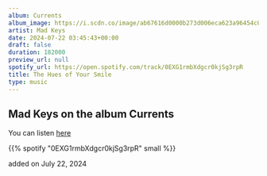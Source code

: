 ```yaml
---
album: Currents
album_image: https://i.scdn.co/image/ab67616d0000b273d006eca623a96454c0e9f991
artist: Mad Keys
date: 2024-07-22 03:45:43+00:00
draft: false
duration: 182000
preview_url: null
spotify_url: https://open.spotify.com/track/0EXG1rmbXdgcr0kjSg3rpR
title: The Hues of Your Smile
type: music
---
```



## Mad Keys on the album Currents

You can listen [here](https://open.spotify.com/track/0EXG1rmbXdgcr0kjSg3rpR)

{{% spotify "0EXG1rmbXdgcr0kjSg3rpR" small %}}

added on July 22, 2024